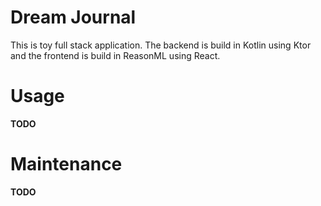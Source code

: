 # Dream Journal

This is toy full stack application. The backend is build in Kotlin using Ktor and the frontend is build in ReasonML using React.

# Usage

**TODO**

# Maintenance

**TODO**
